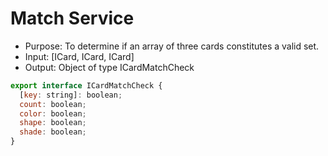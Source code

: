 # Match Service

- Purpose: To determine if an array of three cards constitutes a valid set.
- Input: [ICard, ICard, ICard]
- Output: Object of type ICardMatchCheck

```javascript
export interface ICardMatchCheck {
  [key: string]: boolean;
  count: boolean;
  color: boolean;
  shape: boolean;
  shade: boolean;
}
```
